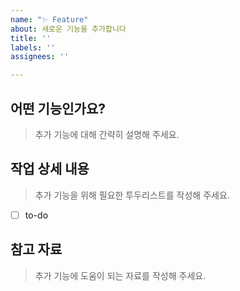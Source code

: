 ```yaml
---
name: "✨ Feature"
about: 새로운 기능을 추가합니다
title: ''
labels: ''
assignees: ''

---
```


## **어떤 기능인가요?**
> 추가 기능에 대해 간략히 설명해 주세요. 

## **작업 상세 내용**
> 추가 기능을 위해 필요한 투두리스트를 작성해 주세요.
- [ ] to-do

## **참고 자료**
> 추가 기능에 도움이 되는 자료를 작성해 주세요.
